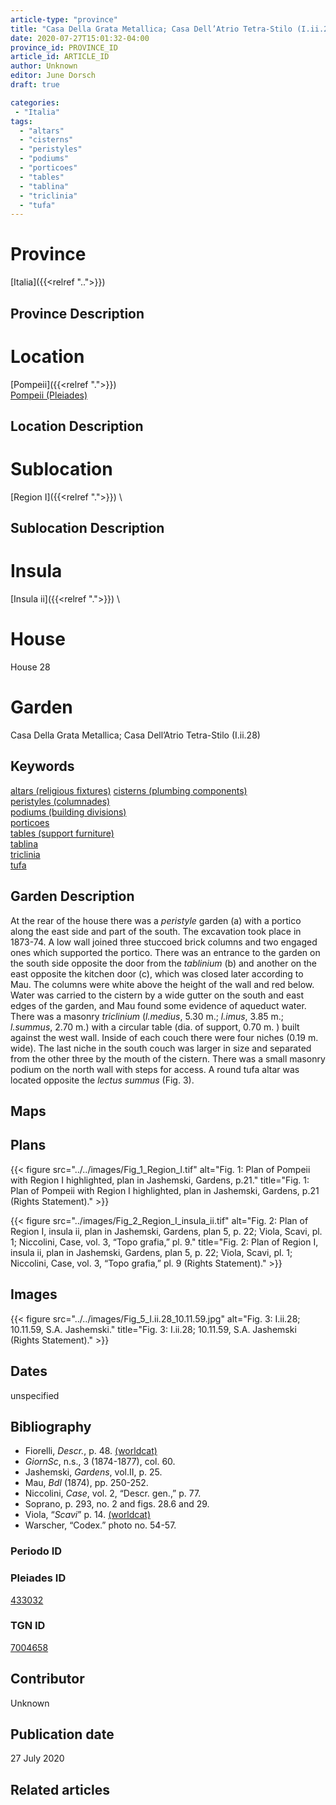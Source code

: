 ```yaml
---
article-type: "province"
title: "Casa Della Grata Metallica; Casa Dell’Atrio Tetra-Stilo (I.ii.28)"
date: 2020-07-27T15:01:32-04:00
province_id: PROVINCE_ID
article_id: ARTICLE_ID
author: Unknown
editor: June Dorsch
draft: true

categories:
 - "Italia"
tags:
  - "altars"
  - "cisterns"
  - "peristyles"
  - "podiums"
  - "porticoes"
  - "tables"
  - "tablina"
  - "triclinia"
  - "tufa"
---
```


# Province

[Italia]({{<relref "..">}})

## Province Description

<!-- DESCRIPTION -->


# Location

[Pompeii]({{<relref ".">}}) \
[Pompeii (Pleiades)](https://pleiades.stoa.org/places/433032)

## Location Description

<!-- LEAVE THIS BLANK FOR NOW -->

# Sublocation

[Region I]({{<relref ".">}}) \

## Sublocation Description

<!-- DESCRIPTION -->

# Insula

[Insula ii]({{<relref ".">}}) \

# House

House 28

# Garden

Casa Della Grata Metallica; Casa Dell’Atrio Tetra-Stilo (I.ii.28)

## Keywords

[altars (religious fixtures)](http://vocab.getty.edu/page/aat/300003725)
[cisterns (plumbing components)](http://vocab.getty.edu/page/aat/300052558)  
[peristyles (columnades)](http://vocab.getty.edu/page/aat/300004029)  
[podiums (building divisions)](http://vocab.getty.edu/page/aat/300000976)  
[porticoes](http://vocab.getty.edu/page/aat/300004145)  
[tables (support furniture)](http://vocab.getty.edu/page/aat/300039548)  
[tablina](http://vocab.getty.edu/page/aat/300004180)  
[triclinia](http://vocab.getty.edu/page/aat/300004359)  
[tufa](http://vocab.getty.edu/page/aat/300011712)  

## Garden Description

At the rear of the house there was a *peristyle* garden (a) with a portico along the east side and part of the south. The excavation took place in 1873-74. A low wall joined three stuccoed brick columns and two engaged ones which supported the portico. There was an entrance to the garden on the south side opposite the door from the *tablinium* (b) and another on the east opposite the kitchen door (c), which was closed later according to Mau. The columns were white above the height of the wall and red below. Water was carried to the cistern by a wide gutter on the south and east edges of the garden, and Mau found some evidence of aqueduct water. There was a masonry *triclinium* (*l.medius*, 5.30 m.; *l.imus*, 3.85 m.; *l.summus*, 2.70 m.) with a circular table (dia. of support, 0.70 m. ) built against the west wall. Inside of each couch there were four niches (0.19 m. wide). The last niche in the south couch was larger in size and separated from the other three by the mouth of the cistern. There was a small masonry podium on the north wall with steps for access. A round tufa altar was located opposite the *lectus summus* (Fig. 3).

## Maps

<!--
OLD WAY (DO NOT USE)
![alt_text](../../images/image_name.ext)
*CAPTION*

NEW WAY ↓↓↓↓
{{< figure src="../../images/image_name.ext" alt="ALT_TEXT" title="CAPTION" >}}
-->

## Plans

{{< figure src="../../images/Fig_1_Region_I.tif" alt="Fig. 1: Plan of Pompeii with Region I highlighted, plan in Jashemski, Gardens, p.21." title="Fig. 1: Plan of Pompeii with Region I highlighted, plan in Jashemski, Gardens, p.21 (Rights Statement)." >}}

{{< figure src="../images/Fig_2_Region_I_insula_ii.tif" alt="Fig. 2: Plan of Region I, insula ii, plan in Jashemski, Gardens, plan 5, p. 22; Viola, Scavi, pl. 1; Niccolini, Case, vol. 3, “Topo grafia,” pl. 9." title="Fig. 2: Plan of Region I, insula ii, plan in Jashemski, Gardens, plan 5, p. 22; Viola, Scavi, pl. 1; Niccolini, Case, vol. 3, “Topo grafia,” pl. 9 (Rights Statement)." >}}

## Images

{{< figure src="../../images/Fig_5_I.ii.28_10.11.59.jpg" alt="Fig. 3: I.ii.28; 10.11.59, S.A. Jashemski." title="Fig. 3: I.ii.28; 10.11.59, S.A. Jashemski (Rights Statement)." >}}

## Dates

unspecified

## Bibliography

* Fiorelli, *Descr.*, p. 48. [(worldcat)](http://www.worldcat.org/oclc/908272023)
* *GiornSc*, n.s., 3 (1874-1877), col. 60.
* Jashemski, *Gardens*, vol.II, p. 25.
* Mau, *BdI* (1874), pp. 250-252.
* Niccolini, *Case*, vol. 2, “Descr. gen.,” p. 77.
* Soprano, p. 293, no. 2 and figs. 28.6 and 29.
* Viola, “*Scavi*” p. 14. [(worldcat)](http://www.worldcat.org/oclc/715087975)
* Warscher, “Codex.” photo no. 54-57.

### Periodo ID

<!-- [PERIODO_ID](https://pleiades.stoa.org/places/PLEIADES_ID) -->

### Pleiades ID

[433032](https://pleiades.stoa.org/places/433032)

### TGN ID

[7004658](http://vocab.getty.edu/page/tgn/7004658)

## Contributor

Unknown

## Publication date

27 July 2020

## Related articles

<!-- Links to other related articles. Leave blank for now -->